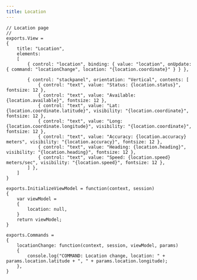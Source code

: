 ```yaml
---
title: Location
---
```


    // Location page
    //
    exports.View =
    {
        title: "Location",
        elements:
        [
            { control: "location", binding: { value: "location", onUpdate: { command: "locationChange", location: "{location.coordinate}" } } },
            
            { control: "stackpanel", orientation: "Vertical", contents: [
                { control: "text", value: "Status: {location.status}", fontsize: 12 },
                { control: "text", value: "Available: {location.available}", fontsize: 12 },
                { control: "text", value: "Lat: {location.coordinate.latitude}", visibility: "{location.coordinate}", fontsize: 12 },
                { control: "text", value: "Long: {location.coordinate.longitude}", visibility: "{location.coordinate}", fontsize: 12 },
                { control: "text", value: "Accuracy: {location.accuracy} meters", visibility: "{location.accuracy}", fontsize: 12 },
                { control: "text", value: "Heading: {location.heading}", visibility: "{location.heading}", fontsize: 12 },
                { control: "text", value: "Speed: {location.speed} meters/sec", visibility: "{location.speed}", fontsize: 12 },
            ] },
        ]
    }

    exports.InitializeViewModel = function(context, session)
    {
        var viewModel =
        {
            location: null,
        }
        return viewModel;
    }

    exports.Commands =
    {
        locationChange: function(context, session, viewModel, params)
        {
            console.log("COMMAND: Location change, location: " + params.location.latitude + ", " + params.location.longitude);
        },
    }
